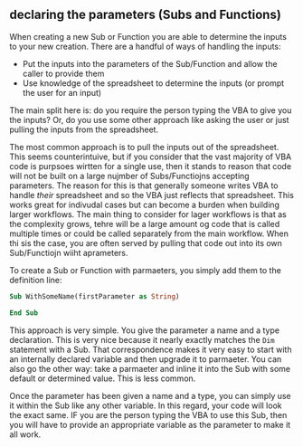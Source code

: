 ## declaring the parameters (Subs and Functions)

When creating a new Sub or Function you are able to determine the inputs to your new creation. There are a handful of ways of handling the inputs:

- Put the inputs into the parameters of the Sub/Function and allow the caller to provide them
- Use knowledge of the spreadsheet to determine the inputs (or prompt the user for an input)

The main split here is: do you require the person typing the VBA to give you the inputs? Or, do you use some other approach like asking the user or just pulling the inputs from the spreadsheet.

The most common approach is to pull the inputs out of the spreadsheet. This seems counterintuive, but if you consider that the vast majority of VBA code is purpsoes wirtten for a single use, then it stands to reason that code will not be built on a large nujmber of Subs/Functiojns accepting parameters. The reason for this is that generally someone writes VBA to handle _their_ spreadsheet and so the VBA just reflects that spreadsheet. This works great for indivudal cases but can become a burden when building larger workflows. The main thing to consider for lager workflows is that as the complexity grows, tehre will be a large amount og code that is called multiple times or could be called separately from the main workflow. When thi sis the case, you are often served by pulling that code out into its own Sub/Functiojn wiiht aprameters.

To create a Sub or Function with parmaeters, you simply add them to the definition line:

```vb
Sub WithSomeName(firstParameter as String)

End Sub
```

This approach is very simple. You give the parameter a name and a type declaration. This is very nice because it nearly exactly matches the `Dim` statement with a Sub. That correspondence makes it very easy to start with an internally declared variable and then upgrade it to parmaeter. You can also go the other way: take a parmaeter and inline it into the Sub with some default or determined value. This is less common.

Once the parameter has been given a name and a type, you can simply use it within the Sub like any other variable. In this regard, your code will look the exact same. IF you are the person typing the VBA to use this Sub, then you will have to provide an appropriate variable as the parameter to make it all work.
